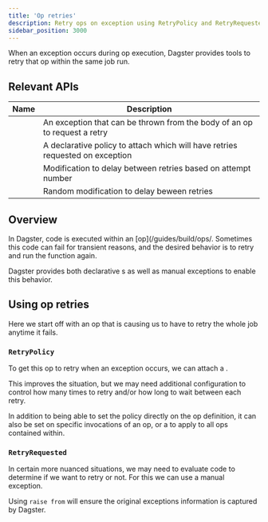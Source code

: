 ```yaml
---
title: 'Op retries'
description: Retry ops on exception using RetryPolicy and RetryRequested
sidebar_position: 3000
---
```


When an exception occurs during op execution, Dagster provides tools to retry that op within the same job run.

## Relevant APIs

| Name                                                  | Description                                                                   |
| ----------------------------------------------------- | ----------------------------------------------------------------------------- |
| <PyObject module="dagster" object="RetryRequested" /> | An exception that can be thrown from the body of an op to request a retry     |
| <PyObject module="dagster" object="RetryPolicy"  />   | A declarative policy to attach which will have retries requested on exception |
| <PyObject module="dagster" object="Backoff"  />       | Modification to delay between retries based on attempt number                 |
| <PyObject module="dagster" object="Jitter"  />        | Random modification to delay beween retries                                   |

## Overview

In Dagster, code is executed within an [op](/guides/build/ops/. Sometimes this code can fail for transient reasons, and the desired behavior is to retry and run the function again.

Dagster provides both declarative <PyObject module="dagster" object="RetryPolicy"  />s as well as manual <PyObject module="dagster" object="RetryRequested" /> exceptions to enable this behavior.

## Using op retries

Here we start off with an op that is causing us to have to retry the whole job anytime it fails.

<CodeExample path="docs_snippets/docs_snippets/concepts/ops_jobs_graphs/retries.py" startAfter="problem_start" endBefore="problem_end" />

### `RetryPolicy`

To get this op to retry when an exception occurs, we can attach a <PyObject module="dagster" object="RetryPolicy" />.

<CodeExample path="docs_snippets/docs_snippets/concepts/ops_jobs_graphs/retries.py" startAfter="policy_start" endBefore="policy_end" />

This improves the situation, but we may need additional configuration to control how many times to retry and/or how long to wait between each retry.

<CodeExample path="docs_snippets/docs_snippets/concepts/ops_jobs_graphs/retries.py" startAfter="policy2_start" endBefore="policy2_end" />

In addition to being able to set the policy directly on the op definition, it can also be set on specific invocations of an op, or a <PyObject section="jobs" module="dagster" object="job" decorator /> to apply to all ops contained within.

<CodeExample path="docs_snippets/docs_snippets/concepts/ops_jobs_graphs/retries.py" startAfter="policy3_start" endBefore="policy3_end" />

### `RetryRequested`

In certain more nuanced situations, we may need to evaluate code to determine if we want to retry or not. For this we can use a manual <PyObject module="dagster" object="RetryRequested" /> exception.

<CodeExample path="docs_snippets/docs_snippets/concepts/ops_jobs_graphs/retries.py" startAfter="manual_start" endBefore="manual_end" />

Using `raise from` will ensure the original exceptions information is captured by Dagster.
